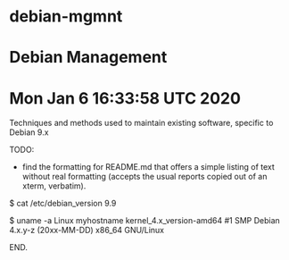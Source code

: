# debian-mgmnt

# Debian Management

# Mon Jan  6 16:33:58 UTC 2020

Techniques and methods used to maintain existing software, specific
to Debian 9.x

TODO:

 * find the formatting for README.md that offers a simple
   listing of text without real formatting (accepts the
   usual reports copied out of an xterm, verbatim).

 $ cat /etc/debian_version 
9.9

 $ uname -a 
Linux myhostname kernel_4.x_version-amd64 #1 SMP Debian 4.x.y-z (20xx-MM-DD) x86_64 GNU/Linux

END.
